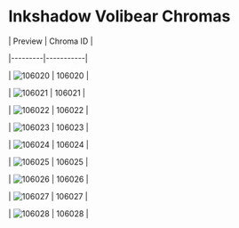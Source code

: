 # Inkshadow Volibear Chromas


| Preview | Chroma ID |

|---------|-----------|

| ![106020](https://raw.communitydragon.org/latest/plugins/rcp-be-lol-game-data/global/default/v1/champion-chroma-images/106/106020.png) | 106020 |

| ![106021](https://raw.communitydragon.org/latest/plugins/rcp-be-lol-game-data/global/default/v1/champion-chroma-images/106/106021.png) | 106021 |

| ![106022](https://raw.communitydragon.org/latest/plugins/rcp-be-lol-game-data/global/default/v1/champion-chroma-images/106/106022.png) | 106022 |

| ![106023](https://raw.communitydragon.org/latest/plugins/rcp-be-lol-game-data/global/default/v1/champion-chroma-images/106/106023.png) | 106023 |

| ![106024](https://raw.communitydragon.org/latest/plugins/rcp-be-lol-game-data/global/default/v1/champion-chroma-images/106/106024.png) | 106024 |

| ![106025](https://raw.communitydragon.org/latest/plugins/rcp-be-lol-game-data/global/default/v1/champion-chroma-images/106/106025.png) | 106025 |

| ![106026](https://raw.communitydragon.org/latest/plugins/rcp-be-lol-game-data/global/default/v1/champion-chroma-images/106/106026.png) | 106026 |

| ![106027](https://raw.communitydragon.org/latest/plugins/rcp-be-lol-game-data/global/default/v1/champion-chroma-images/106/106027.png) | 106027 |

| ![106028](https://raw.communitydragon.org/latest/plugins/rcp-be-lol-game-data/global/default/v1/champion-chroma-images/106/106028.png) | 106028 |
